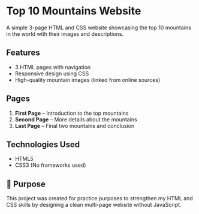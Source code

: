 # Top 10 Mountains Website

A simple 3-page HTML and CSS website showcasing the top 10 mountains in the world with their images and descriptions.

## Features
- 3 HTML pages with navigation
- Responsive design using CSS
- High-quality mountain images (linked from online sources)

## Pages
1. **First Page** – Introduction to the top mountains
2. **Second Page** – More details about the mountains
3. **Last Page** – Final two mountains and conclusion

## Technologies Used
- HTML5
- CSS3 (No frameworks used)

## 🎯 Purpose
This project was created for practice purposes to strengthen my HTML and CSS skills by designing a clean multi-page website without JavaScript.


